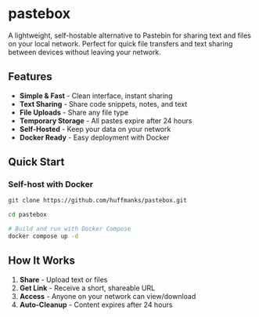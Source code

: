 # pastebox

A lightweight, self-hostable alternative to Pastebin for sharing text and files on your local network. Perfect for quick file transfers and text sharing between devices without leaving your network.

## Features

- **Simple & Fast** - Clean interface, instant sharing
- **Text Sharing** - Share code snippets, notes, and text
- **File Uploads** - Share any file type
- **Temporary Storage** - All pastes expire after 24 hours
- **Self-Hosted** - Keep your data on your network
- **Docker Ready** - Easy deployment with Docker

## Quick Start

### Self-host with Docker

```sh
git clone https://github.com/huffmanks/pastebox.git
```

```sh
cd pastebox
```

```sh
# Build and run with Docker Compose
docker compose up -d
```

## How It Works

1. **Share** - Upload text or files
2. **Get Link** - Receive a short, shareable URL
3. **Access** - Anyone on your network can view/download
4. **Auto-Cleanup** - Content expires after 24 hours
